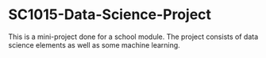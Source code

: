 # SC1015-Data-Science-Project
This is a mini-project done for a school module. The project consists of data science elements as well as some machine learning. 
